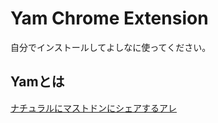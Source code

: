 # Yam Chrome Extension

自分でインストールしてよしなに使ってください。

## Yamとは

[ナチュラルにマストドンにシェアするアレ](https://github.com/TinyKitten/Yam)